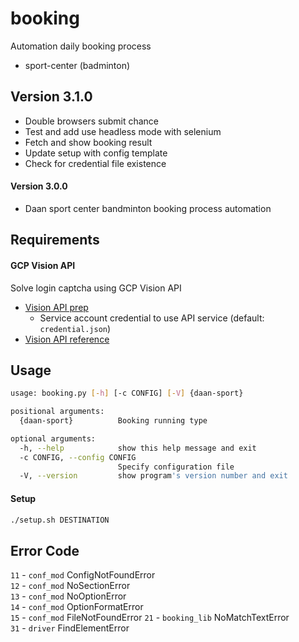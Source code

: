 # booking
Automation daily booking process
- sport-center (badminton)

## Version 3.1.0
- Double browsers submit chance
- Test and add use headless mode with selenium
- Fetch and show booking result
- Update setup with config template 
- Check for credential file existence 

#### Version 3.0.0
- Daan sport center bandminton booking process automation

## Requirements
#### GCP Vision API 
Solve login captcha using GCP Vision API
- [Vision API prep](https://cloud.google.com/vision/docs/before-you-begin)
    - Service account credential to use API service (default: `credential.json`)
- [Vision API reference](https://cloud.google.com/vision/docs/ocr#vision_text_detection-python)


## Usage
```bash
usage: booking.py [-h] [-c CONFIG] [-V] {daan-sport}

positional arguments:
  {daan-sport}          Booking running type

optional arguments:
  -h, --help            show this help message and exit
  -c CONFIG, --config CONFIG
                        Specify configuration file
  -V, --version         show program's version number and exit
```
#### Setup
```bash
./setup.sh DESTINATION
```

## Error Code
`11` - `conf_mod` ConfigNotFoundError  
`12` - `conf_mod` NoSectionError  
`13` - `conf_mod` NoOptionError  
`14` - `conf_mod` OptionFormatError  
`15` - `conf_mod` FileNotFoundError
`21` - `booking_lib` NoMatchTextError  
`31` - `driver` FindElementError  

